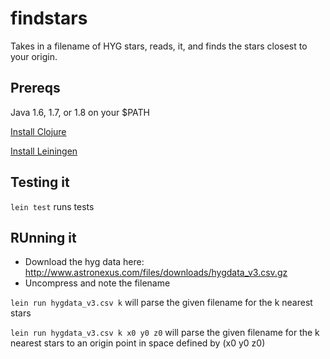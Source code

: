 # findstars

Takes in a filename of HYG stars, reads, it, and finds the stars closest to your origin.

## Prereqs

Java 1.6, 1.7, or 1.8 on your $PATH

[Install Clojure](https://clojure.org/guides/getting_started)

[Install Leiningen](https://leiningen.org/)

## Testing it

`lein test` runs tests

## RUnning it

- Download the hyg data here: http://www.astronexus.com/files/downloads/hygdata_v3.csv.gz
- Uncompress and note the filename

`lein run hygdata_v3.csv k` will parse the given filename for the k nearest stars

`lein run hygdata_v3.csv k x0 y0 z0` will parse the given filename for the k nearest stars to an origin point in space defined by (x0 y0 z0)



